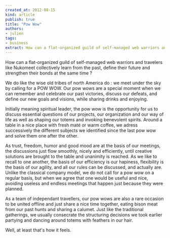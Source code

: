 ```yaml
---
created_at: 2012-08-15
kind: article
publish: true
title: "Pow Wow"
authors:
- julien
tags:
- business
extract: How can a flat-organized guild of self-managed web warriors and travelers like Nukomeet collectively learn from the past, define their future and strengthen their bonds at the same time ?
---
```


How can a flat-organized guild of self-managed web warriors and travelers like Nukomeet collectively learn from the past, define their future and strengthen their bonds at the same time ?


We do like the wise old tribes of north America do : we meet under the sky by calling for a POW WOW.
Our pow wows are a special moment when we can remember and celebrate our past victories, discuss our defeats, and define our new goals and visions, while sharing drinks and enjoying.


Initially meaning spiritual leader, the pow wow is the opportunity for us to discuss essential questions of our projects, our organization and our way of life as well as shaping our totems and invoking benevolent spirits. Around a table in a nice place with fresh maté or warm coffee, we adress successively the different subjects we identified since the last pow wow and solve them one after the other.

As trust, freedom, humor and good mood are at the basis of our meetings, the discussions just flow smoothly, nicely and efficiently, until creative solutions are brought to the table and unanimity is reached. As we like to recall to one another, the basis of our efficiency is our hapiness,  flexibility is the basis of our agility, and all our rules can be discussed, and actually are.
Unlike the classical company model, we do not call for a pow wow on a regular basis, but when we agree that one would be useful and nice, avoiding useless and endless meetings that happen just because they were planned.


As a team of independant travellers, our pow wows are also a rare occasion to be united offline and just share a nice time together, eating bison meat from our past hunts and sharing a calumet. Just like the traditional gatherings, we usually consecrate the structuring decisions we took earlier partying and dancing around totems with feathers in our hair.

Well, at least that's how it feels.



